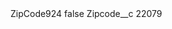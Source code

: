 <?xml version="1.0" encoding="UTF-8"?>
<CustomMetadata xmlns="http://soap.sforce.com/2006/04/metadata" xmlns:xsi="http://www.w3.org/2001/XMLSchema-instance" xmlns:xsd="http://www.w3.org/2001/XMLSchema">
    <label>ZipCode924</label>
    <protected>false</protected>
    <values>
        <field>Zipcode__c</field>
        <value xsi:type="xsd:string">22079</value>
    </values>
</CustomMetadata>
